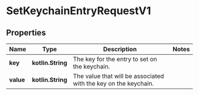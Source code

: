 
# SetKeychainEntryRequestV1

## Properties
Name | Type | Description | Notes
------------ | ------------- | ------------- | -------------
**key** | **kotlin.String** | The key for the entry to set on the keychain. | 
**value** | **kotlin.String** | The value that will be associated with the key on the keychain. | 



